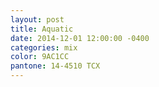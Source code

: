 ```yaml
---
layout: post
title: Aquatic
date: 2014-12-01 12:00:00 -0400
categories: mix
color: 9AC1CC
pantone: 14-4510 TCX
---
```

